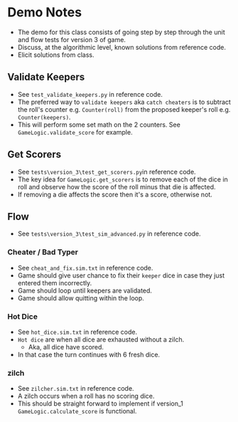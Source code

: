 # Demo Notes

- The demo for this class consists of going step by step through the unit and flow tests for version 3 of game.
- Discuss, at the algorithmic level, known solutions from reference code.
- Elicit solutions from class.

## Validate Keepers

- See `test_validate_keepers.py` in reference code.
- The preferred way to `validate keepers` aka `catch cheaters` is to subtract the roll's counter e.g. `Counter(roll)` from the proposed keeper's roll e.g. `Counter(keepers)`.
- This will perform some set math on the 2 counters. See `GameLogic.validate_score` for example.

## Get Scorers

- See `tests\version_3\test_get_scorers.py`in reference code.
- The key idea for `GameLogic.get_scorers` is to remove each of the dice in roll and observe how the score of the roll minus that die is affected.
- If removing a die affects the score then it's a score, otherwise not.

## Flow

- See `tests\version_3\test_sim_advanced.py` in reference code.

### Cheater / Bad Typer

- See `cheat_and_fix.sim.txt` in reference code.
- Game should give user chance to fix their `keeper` dice in case they just entered them incorrectly.
- Game should loop until keepers are validated.
- Game should allow quitting within the loop.

### Hot Dice

- See `hot_dice.sim.txt` in reference code.
- `Hot dice` are when all dice are exhausted without a zilch.
  - Aka, all dice have scored.
- In that case the turn continues with 6 fresh dice.

### zilch

- See `zilcher.sim.txt` in reference code.
- A zilch occurs when a roll has no scoring dice.
- This should be straight forward to implement if version_1 `GameLogic.calculate_score` is functional.

